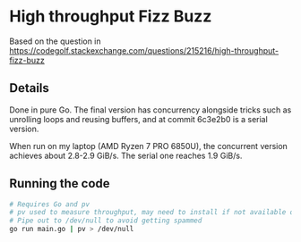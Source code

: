 # High throughput Fizz Buzz

Based on the question in https://codegolf.stackexchange.com/questions/215216/high-throughput-fizz-buzz

## Details

Done in pure Go. The final version has concurrency alongside tricks such as unrolling loops and reusing buffers, and at commit 6c3e2b0 is a serial version.

When run on my laptop (AMD Ryzen 7 PRO 6850U), the concurrent version achieves about 2.8-2.9 GiB/s. The serial one reaches 1.9 GiB/s.

## Running the code

```bash
# Requires Go and pv
# pv used to measure throughput, may need to install if not available on system
# Pipe out to /dev/null to avoid getting spammed
go run main.go | pv > /dev/null
```
